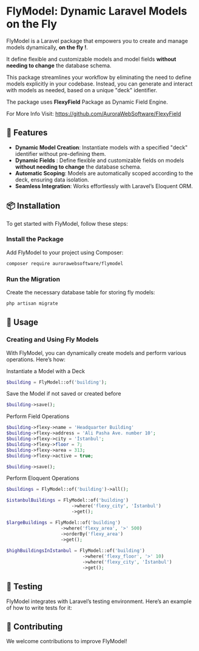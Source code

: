 
# FlyModel: Dynamic Laravel Models on the Fly

FlyModel is a Laravel package that empowers you to create and manage models dynamically, **on the fly !**.

It define flexible and customizable models and model fields **without needing to change** the database schema.

This package streamlines your workflow by eliminating the need to define models explicitly in your codebase. Instead, you can generate and interact with models as needed, based on a unique "deck" identifier.

The package uses **FlexyField** Package as Dynamic Field Engine.

For More Info Visit: https://github.com/AuroraWebSoftware/FlexyField

## 🚀 Features

- **Dynamic Model Creation**: Instantiate models with a specified "deck" identifier without pre-defining them.
- **Dynamic Fields** : Define flexible and customizable fields on models **without needing to change** the database schema.
- **Automatic Scoping**: Models are automatically scoped according to the deck, ensuring data isolation.
- **Seamless Integration**: Works effortlessly with Laravel’s Eloquent ORM.

## 📦 Installation

To get started with FlyModel, follow these steps:

### Install the Package

Add FlyModel to your project using Composer:

```bash
composer require aurorawebsoftware/flymodel
```

### Run the Migration

Create the necessary database table for storing fly models:

```bash
php artisan migrate
```


## 📘 Usage

### Creating and Using Fly Models

With FlyModel, you can dynamically create models and perform various operations. Here’s how:

Instantiate a Model with a Deck

```php
$building = FlyModel::of('building');
```

Save the Model if not saved or created before

```php
$building->save();
```

Perform Field Operations
```php
$building->flexy->name = 'Headquarter Building'
$building->flexy->address = 'Ali Pasha Ave. number 10';
$building->flexy->city = 'İstanbul';
$building->flexy->floor = 7;
$building->flexy->area = 313;
$building->flexy->active = true;

$building->save();
```


Perform Eloquent Operations

```php
$buildings = FlyModel::of('building')->all();

$istanbulBuildings = FlyModel::of('building')
                        ->where('flexy_city', 'İstanbul')
                        ->get();

$largeBuildings = FlyModel::of('building')
                    ->where('flexy_area', '>' 500)
                    ->orderBy('flexy_area')
                    ->get();
                    
$highBuildingsInIstanbul = FlyModel::of('building')
                            ->where('flexy_floor', '>' 10)
                            ->where('flexy_city', 'İstanbul')
                            ->get();
```


## 🧪 Testing

FlyModel integrates with Laravel’s testing environment. Here’s an example of how to write tests for it:



## 💬 Contributing

We welcome contributions to improve FlyModel!
##
